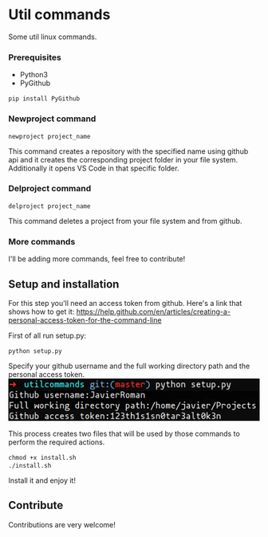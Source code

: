 # Util commands
Some util linux commands.
### Prerequisites
* Python3
* PyGithub
```
pip install PyGithub
```

### Newproject command
```
newproject project_name
```
This command creates a repository with the specified name using github api and it creates the corresponding project folder in your file system. Additionally it opens VS Code in that specific folder.
### Delproject command
```
delproject project_name
```
This command deletes a project from your file system and from github.

### More commands
I'll be adding more commands, feel free to contribute!

## Setup and installation
For this step you'll need an access token from github. Here's a link that shows how to get it:
https://help.github.com/en/articles/creating-a-personal-access-token-for-the-command-line

First of all run setup.py:
```
python setup.py
```

Specify your github username and the full working directory path and the personal access token.
![Username and working directory](example1.png)

This process creates two files that will be used by those commands to perform the required actions.
```
chmod +x install.sh
./install.sh
```
Install it and enjoy it!

## Contribute
Contributions are very welcome!
